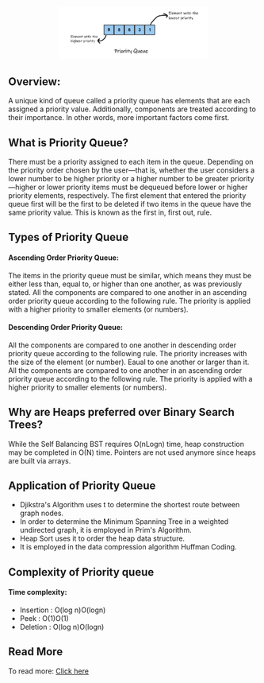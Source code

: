 <p align='center'>
<img width=60% src="../Priority Queue/Images/priority.jpg">
</p>

## Overview:
A unique kind of queue called a priority queue has elements that are each assigned a priority value. Additionally, components are treated according to their importance. In other words, more important factors come first.

## What is Priority Queue?
There must be a priority assigned to each item in the queue.
Depending on the priority order chosen by the user—that is, whether the user considers a lower number to be higher priority or a higher number to be greater priority—higher or lower priority items must be dequeued before lower or higher priority elements, respectively.
The first element that entered the priority queue first will be the first to be deleted if two items in the queue have the same priority value. This is known as the first in, first out, rule.

## Types of Priority Queue
#### Ascending Order Priority Queue:
The items in the priority queue must be similar, which means they must be either less than, equal to, or higher than one another, as was previously stated. All the components are compared to one another in an ascending order priority queue according to the following rule. The priority is applied with a higher priority to smaller elements (or numbers).

#### Descending Order Priority Queue:
All the components are compared to one another in descending order priority queue according to the following rule. The priority increases with the size of the element (or number). Eaual to one another or larger than it. All the components are compared to one another in an ascending order priority queue according to the following rule. The priority is applied with a higher priority to smaller elements (or numbers).

## Why are Heaps preferred over Binary Search Trees?
While the Self Balancing BST requires O(nLogn) time, heap construction may be completed in O(N) time. Pointers are not used anymore since heaps are built via arrays.

## Application of Priority Queue
* Djikstra's Algorithm uses t to determine the shortest route between graph nodes.
* In order to determine the Minimum Spanning Tree in a weighted undirected graph, it is employed in Prim's Algorithm.
* Heap Sort uses it to order the heap data structure.
* It is employed in the data compression algorithm Huffman Coding.

## Complexity of Priority queue
#### Time complexity:
* Insertion : O(log n)O(logn)
* Peek : O(1)O(1)
* Deletion : O(log n)O(logn)

## Read More
To read more: [Click here](https://www.scaler.com/topics/data-structures/priority-queue-in-data-structure/)

